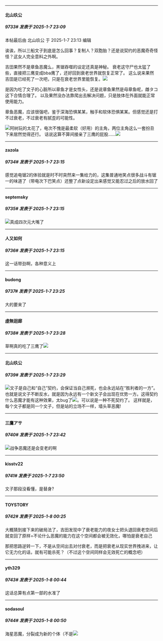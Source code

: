 ﻿
*****

####  北山玖公  
##### 9733#       发表于 2025-1-7 23:09

 本帖最后由 北山玖公 于 2025-1-7 23:13 编辑 

诶诶，所以三船文子到底是怎么回事？复制人？双胞胎？还是说契约的恶魔奇奇怪怪？这女人完全意料之外啊。

吉田果然不是章鱼恶魔么，黑锯吞噬的设定还真是神秘。
衰老这守尸也太猛了些，直接把三鹰变成bba鹰了，还好回到衰老世界就恢复正常了。
这么说来果然吉田是已经死了一次吧，只是在衰老世界里能恢复。<img src="https://static.saraba1st.com/image/smiley/face2017/040.png" referrerpolicy="no-referrer">

是因为吃了文子的心脏所以章鱼才是女性头，还是说章鱼果然是母章鱼呢，雌タコ这下合情合理了。
以及果然没办法靠爬出去解决问题，只是肢体在外面就能正常使用能力。

章鱼恶魔，应该很强吧，鉴于深海恐惧某某，触手和软体恐惧某某。但感觉还是打不过衰老，不过衰老有腻歪的可能性。

<img src="https://static.saraba1st.com/image/smiley/face2017/067.png" referrerpolicy="no-referrer">阿树玩的太花了，电次不愧是最柔软（好用）的主角，两位主角这么一套扮丑下来居然觉得还行。
话说这算不算间接亲了三鹰的屁股……<img src="https://static.saraba1st.com/image/smiley/face2017/077.png" referrerpolicy="no-referrer">


*****

####  zazola  
##### 9734#       发表于 2025-1-7 23:15

感觉追电锯2的体验就是时不时突然来一集给力的，这集普通地笑点很多战斗有锯一的味道了（带电次下巴笑点）还整了点新设定出来感觉又能忍过之后的放水回了

*****

####  septemsky  
##### 9735#       发表于 2025-1-7 23:15

<img src="https://static.saraba1st.com/image/smiley/face2017/059.png" referrerpolicy="no-referrer">真成四次元大嘴了

*****

####  人又如何  
##### 9736#       发表于 2025-1-7 23:15

这一话带劲啊，各种意义上


*****

####  budong  
##### 9737#       发表于 2025-1-7 23:25

大的要来了

*****

####  虛無迴廊  
##### 9738#       发表于 2025-1-7 23:28

草啊真的吃了三鹰了<img src="https://static.saraba1st.com/image/smiley/face2017/067.png" referrerpolicy="no-referrer">

*****

####  北山玖公  
##### 9739#       发表于 2025-1-7 23:29

<img src="https://static.saraba1st.com/image/smiley/face2017/025.png" referrerpolicy="no-referrer">文子是自己和“自己”契约，会保证当自己濒死，也会永远站在“胜利者的一方”。
也就是说文子不断反水，就是因为永远有一个新文子会出现在优势一方。这得契约什么恶魔才能有这种效果，太bug了<img src="https://static.saraba1st.com/image/smiley/face2017/068.png" referrerpolicy="no-referrer">。可以说是一种不死契约了。
这样就是，每个文子都是同一个文子，但是站的立场不一样，墙头草恶魔!


*****

####  三鷹アサ  
##### 9740#       发表于 2025-1-7 23:42

<img src="https://static.saraba1st.com/image/smiley/face2017/002.png" referrerpolicy="no-referrer">战争恶魔还是会变老的啊


*****

####  kisstv22  
##### 9741#       发表于 2025-1-7 23:50

文子那段没看懂，是替身?


*****

####  TOYSTORY  
##### 9742#       发表于 2025-1-8 00:25

大概猜到接下来的破局法了，吉田发现中了衰老能力的夜女士把头退回衰老空间后就变回了原样=不论什么恶魔的能力在这个空间都会被无效化，哪怕是衰老自己

那把思路逆转一下，不是从空间出去对付衰老，而是把衰老从现实世界拽进来，让它无力化的话，就有可能杀死？（不过这个空间同样会无效死亡的概念吧）


*****

####  yth329  
##### 9743#       发表于 2025-1-8 00:44

这话总算有点第一部的水准了


*****

####  sodasoul  
##### 9744#       发表于 2025-1-8 00:50

海星恶魔，分裂成为新的个体（不是<img src="https://static.saraba1st.com/image/smiley/face2017/066.png" referrerpolicy="no-referrer">

